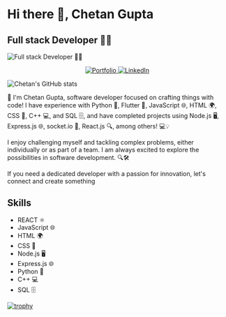 # Hi there 👋, Chetan Gupta

## Full stack Developer 🧑‍💻

![Full stack Developer 🧑‍💻](https://res.cloudinary.com/dq87rxvyn/image/upload/v1712568348/github-header-image_khzysy.png)

<p align="center">
 <a href="https://chetandevhub.vercel.app" target="_blank">
   <img src="https://img.shields.io/badge/Portfolio-Visit%20Now-brightgreen" alt="Portfolio">
 </a>
 <a href="https://www.linkedin.com/in/chetan-gupta-developer/" target="_blank">
   <img src="https://img.shields.io/badge/LinkedIn-Connect%20with%20me-blue" alt="LinkedIn">
 </a>
</p>

![Chetan's GitHub stats](https://github-readme-stats.vercel.app/api?username=Chetan2708&theme=cobalt_icons=true)

👋 I'm Chetan Gupta, software developer focused on crafting things with code! I have experience with Python 🐍, Flutter 📱, JavaScript 🌐, HTML 🌍, CSS 🎨, C++ 💻, and SQL 🗄️, and have completed projects using Node.js 🖥️, Express.js 🌐, socket.io 💬, React.js 🔍, among others! 💻💡

I enjoy challenging myself and tackling complex problems, either individually or as part of a team. I am always excited to explore the possibilities in software development. 🔍🛠️

If you need a dedicated developer with a passion for innovation, let's connect and create something

## Skills

- REACT ⚛️
- JavaScript 🌐
- HTML 🌍
- CSS 🎨
- Node.js 🖥️
- Express.js 🌐
- Python 🐍
- C++ 💻
- SQL 🗄️


[![trophy](https://github-profile-trophy.vercel.app/?username=Chetan2708)](https://github.com/ryo-ma/github-profile-trophy)
